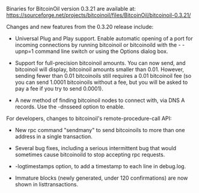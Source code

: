 Binaries for BitcoinOil version 0.3.21 are available at:
  https://sourceforge.net/projects/bitcoinoil/files/BitcoinOil/bitcoinoil-0.3.21/

Changes and new features from the 0.3.20 release include:

* Universal Plug and Play support.  Enable automatic opening of a port for incoming connections by running bitcoinoil or bitcoinoild with the - -upnp=1 command line switch or using the Options dialog box.

* Support for full-precision bitcoinoil amounts.  You can now send, and bitcoinoil will display, bitcoinoil amounts smaller than 0.01.  However, sending fewer than 0.01 bitcoinoils still requires a 0.01 bitcoinoil fee (so you can send 1.0001 bitcoinoils without a fee, but you will be asked to pay a fee if you try to send 0.0001).

* A new method of finding bitcoinoil nodes to connect with, via DNS A records. Use the -dnsseed option to enable.

For developers, changes to bitcoinoil's remote-procedure-call API:

* New rpc command "sendmany" to send bitcoinoils to more than one address in a single transaction.

* Several bug fixes, including a serious intermittent bug that would sometimes cause bitcoinoild to stop accepting rpc requests. 

* -logtimestamps option, to add a timestamp to each line in debug.log.

* Immature blocks (newly generated, under 120 confirmations) are now shown in listtransactions.

